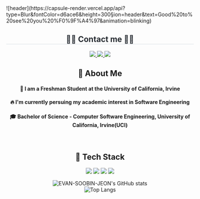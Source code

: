 <div>
  ![header](https://capsule-render.vercel.app/api?type=Blur&fontColor=d6ace6&height=300&section=header&text=Good%20to%20see%20you%20%F0%9F%A4%97&animation=blinking)
  



</div>  
  <div align= "center">
    <h2 style="border-bottom: 1px solid #d8dee4; color: #282d33;"> 🧑‍💻 Contact me 🧑‍💻 </h2>
    <div align= "center">
      <a href=https://www.instagram.com/evan_escn> <img src="https://img.shields.io/badge/Instagram-E4405F?style=for-the-badge&logo=Instagram&logoColor=white&link=https://www.instagram.com/evan_escn"> </a>
      <a href=mailto:ejeon2@uci.edu> <img src="https://img.shields.io/badge/Gmail-EA4335?style=for-the-badge&logo=Gmail&logoColor=white&link=mailto:ejeon2@uci.edu"> </a>
      <a href=https://www.linkedin.com/in/soobin-jeon-28070a2bb/> <img src="https://img.shields.io/badge/-LinkedIn-blue?style=flat-square&logo=Linkedin&logoColor=white&link=https://www.linkedin.com/in/soobin-jeon-28070a2bb/"> </a>
      
  ## 👀 About Me
  #### :raising_hand: I am a Freshman Student at the University of California, Irvine<br/>
  #### :fire: I'm currently persuing my academic interest in Software Engineering<br/>
  #### :mortar_board: Bachelor of Science - Computer Software Engineering, University of California, Irvine(UCI)
  <br/>
  
  ## 🧱 Tech Stack
  <!--Python-->
  <img src="https://img.shields.io/badge/Python-3776AB?style=flat-square&logo=Python&logoColor=white"/>
  <!--JavaScript-->
  <img src="https://img.shields.io/badge/JavaScript-F7DF1E?style=flat-square&logo=JavaScript&logoColor=white"/>
  <!--HTML5-->
  <img src="https://img.shields.io/badge/HTML5-E34F26?style=flat-square&logo=HTML5&logoColor=white"/>
  <!--CSS-->
  <img src="https://img.shields.io/badge/CSS3-1572B6?style=flat-square&logo=CSS3&logoColor=white"/>
  <br/>

  ![EVAN-SOOBIN-JEON's GitHub stats](https://github-readme-stats.vercel.app/api?username=evanjeon-hub&theme=radical)
  <br/>
  ![Top Langs](https://github-readme-stats.vercel.app/api/top-langs/?username=evanjeon-hub&size_weight=0.5&count_weight=0.5)

 </div>

<!--
**EvanJeon-hub/EvanJeon-hub** is a ✨ _special_ ✨ repository because its `README.md` (this file) appears on your GitHub profile.

